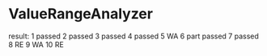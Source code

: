 # ValueRangeAnalyzer

result:
1 passed
2 passed
3 passed
4 passed
5 WA
6 part passed
7 passed
8 RE
9 WA
10 RE
